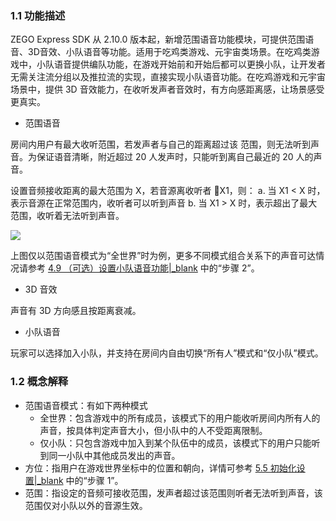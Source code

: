 ### 1.1 功能描述

ZEGO Express SDK 从 2.10.0 版本起，新增范围语音功能模块，可提供范围语音、3D音效、小队语音等功能。适用于吃鸡类游戏、元宇宙类场景。在吃鸡类游戏中，小队语音提供编队功能，在游戏开始前和开始后都可以更换小队，让开发者无需关注流分组以及推拉流的实现，直接实现小队语音功能。在吃鸡游戏和元宇宙场景中，提供 3D 音效能力，在收听发声者音效时，有方向感距离感，让场景感受更真实。

- 范围语音

房间内用户有最大收听范围，若发声者与自己的距离超过该 范围，则无法听到声音。为保证语音清晰，附近超过 20 人发声时，只能听到离自己最近的 20 人的声音。

设置音频接收距离的最大范围为 X，若音源离收听者 X1，则：
a. 当 X1 < X 时，表示音源在正常范围内，收听者可以听到声音
b. 当 X1 > X 时，表示超出了最大范围，收听着无法听到声音。

![](http://doc.oa.zego.im/Pics/Common/RangeAudio/AudioRange.png)

<div class="mk-hint">

上图仅以范围语音模式为“全世界”时为例，更多不同模式组合关系下的声音可达情况请参考 [4.9 （可选）设置小队语音功能\|_blank](12045#4_9) 中的“步骤 2”。
</div>

- 3D 音效

声音有 3D 方向感且按距离衰减。

- 小队语音

玩家可以选择加入小队，并支持在房间内自由切换“所有人”模式和“仅小队”模式。


### 1.2 概念解释

- 范围语音模式：有如下两种模式
    - 全世界：包含游戏中的所有成员，该模式下的用户能收听房间内所有人的声音，按具体判定声音大小，但小队中的人不受距离限制。
    - 仅小队：只包含游戏中加入到某个队伍中的成员，该模式下的用户只能听到同一小队中其他成员发出的声音。
- 方位：指用户在游戏世界坐标中的位置和朝向，详情可参考 [5.5 初始化设置\|_blank](12045#5_5) 中的“步骤 1”。
- 范围：指设定的音频可接收范围，发声者超过该范围则听者无法听到声音，该范围仅对小队以外的音源生效。







